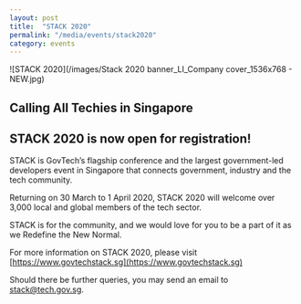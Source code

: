 ```yaml
---
layout: post
title:  "STACK 2020"
permalink: "/media/events/stack2020"
category: events
---
```


![STACK 2020](/images/Stack 2020 banner_LI_Company cover_1536x768 - NEW.jpg)

## Calling All Techies in Singapore ##
 
## STACK 2020 is now open for registration! ##
 
STACK is GovTech’s flagship conference and the largest government-led developers event in Singapore that connects government, industry and the tech community.

Returning on 30 March to 1 April 2020, STACK 2020 will welcome over 3,000 local and global members of the tech sector.

STACK is for the community, and we would love for you to be a part of it as we Redefine the New Normal.
 
For more information on STACK 2020, please visit [https://www.govtechstack.sg](https://www.govtechstack.sg)
 
Should there be further queries, you may send an email to <stack@tech.gov.sg>.
